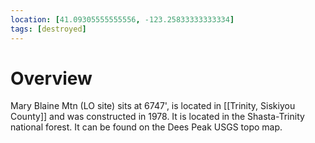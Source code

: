 ```yaml
---
location: [41.09305555555556, -123.25833333333334]
tags: [destroyed]
---
```


# Overview

Mary Blaine Mtn (LO site) sits at 6747', is located in [[Trinity, Siskiyou County]] and was constructed in 1978. It is located in the Shasta-Trinity national forest. It can be found on the Dees Peak USGS topo map.

